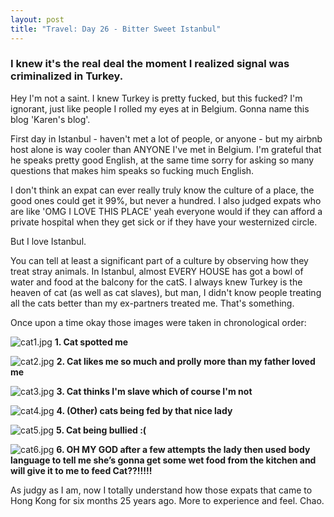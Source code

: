 ```yaml
---
layout: post
title: "Travel: Day 26 - Bitter Sweet Istanbul"
---
```

### I knew it's the real deal the moment I realized signal was criminalized in Turkey. 

Hey I'm not a saint. I knew Turkey is pretty fucked, but this fucked? I'm ignorant, just like people I rolled my eyes at in Belgium. Gonna name this blog 'Karen's blog'.

First day in Istanbul - haven't met a lot of people, or anyone - but my airbnb host alone is way cooler than ANYONE I've met in Belgium. I'm grateful that he speaks pretty good English, at the same time sorry for asking so many questions that makes him speaks so fucking much English.

I don't think an expat can ever really truly know the culture of a place, the good ones could get it 99%, but never a hundred. I also judged expats who are like 'OMG I LOVE THIS PLACE' yeah everyone would if they can afford a private hospital when they get sick or if they have your westernized circle.

But I love Istanbul.

You can tell at least a significant part of a culture by observing how they treat stray animals. In Istanbul, almost EVERY HOUSE has got a bowl of water and food at the balcony for the catS. I always knew Turkey is the heaven of cat (as well as cat slaves), but man, I didn't know people treating all the cats better than my ex-partners treated me. That's something.

Once upon a time okay those images were taken in chronological order:

 ![cat1.jpg](https://github.com/stayteef/stayteef.github.io/blob/gh-pages/mediabank/cat1.JPG?raw=true) <b> 1. Cat spotted me</b>


 ![cat2.jpg](https://github.com/stayteef/stayteef.github.io/blob/gh-pages/mediabank/cat2.JPG?raw=true) <b> 2. Cat likes me so much and prolly more than my father loved me</b>


 ![cat3.jpg](https://github.com/stayteef/stayteef.github.io/blob/gh-pages/mediabank/cat3.JPG?raw=true) <b> 3. Cat thinks I'm slave which of course I'm not</b>


 ![cat4.jpg](https://github.com/stayteef/stayteef.github.io/blob/gh-pages/mediabank/cat4.JPG?raw=true) <b> 4. (Other) cats being fed by that nice lady</b>


 ![cat5.jpg](https://github.com/stayteef/stayteef.github.io/blob/gh-pages/mediabank/cat5.JPG?raw=true) <b> 5. Cat being bullied :(</b>


 ![cat6.jpg](https://github.com/stayteef/stayteef.github.io/blob/gh-pages/mediabank/cat6.JPG?raw=true) <b> 6. OH MY GOD after a few attempts the lady then used body language to tell me she’s gonna get some wet food from the kitchen and will give it to me to feed Cat??!!!!!
</b>

As judgy as I am, now I totally understand how those expats that came to Hong Kong for six months 25 years ago. More to experience and feel. Chao.



 



<!--more-->

